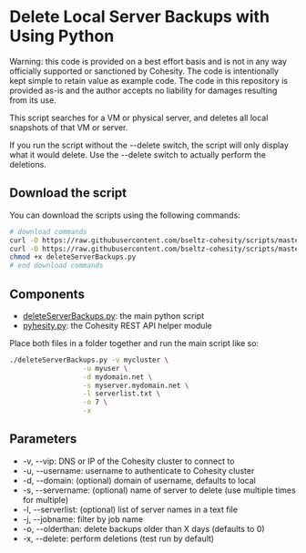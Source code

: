 # Delete Local Server Backups with  Using Python

Warning: this code is provided on a best effort basis and is not in any way officially supported or sanctioned by Cohesity. The code is intentionally kept simple to retain value as example code. The code in this repository is provided as-is and the author accepts no liability for damages resulting from its use.

This script searches for a VM or physical server, and deletes all local snapshots of that VM or server.

If you run the script without the --delete switch, the script will only display what it would delete. Use the --delete switch to actually perform the deletions.

## Download the script

You can download the scripts using the following commands:

```bash
# download commands
curl -O https://raw.githubusercontent.com/bseltz-cohesity/scripts/master/python/deleteServerBackups/deleteServerBackups.py
curl -O https://raw.githubusercontent.com/bseltz-cohesity/scripts/master/python/pyhesity.py
chmod +x deleteServerBackups.py
# end download commands
```

## Components

* [deleteServerBackups.py](https://raw.githubusercontent.com/bseltz-cohesity/scripts/master/python/deleteServerBackups/deleteServerBackups.py): the main python script
* [pyhesity.py](https://raw.githubusercontent.com/bseltz-cohesity/scripts/master/python/pyhesity/pyhesity.py): the Cohesity REST API helper module

Place both files in a folder together and run the main script like so:

```bash
./deleteServerBackups.py -v mycluster \
                  -u myuser \
                  -d mydomain.net \
                  -s myserver.mydomain.net \
                  -l serverlist.txt \
                  -o 7 \
                  -x
```

## Parameters

* -v, --vip: DNS or IP of the Cohesity cluster to connect to
* -u, --username: username to authenticate to Cohesity cluster
* -d, --domain: (optional) domain of username, defaults to local
* -s, --servername: (optional) name of server to delete (use multiple times for multiple)
* -l, --serverlist: (optional) list of server names in a text file
* -j, --jobname: filter by job name
* -o, --olderthan: delete backups older than X days (defaults to 0)
* -x, --delete: perform deletions (test run by default)
